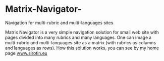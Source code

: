 # Matrix-Navigator-
Navigation for multi-rubric and multi-languages sites

Matrix Navigator is a very simple navigation solution for small web site with pages divided into many rubrics and many languages. One can image a multi-rubric and multi-languages site as a matrix (with rubrics as columns and languages as rows). 
How this solution works, you can see by my home page www.sirotin.eu

